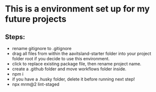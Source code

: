 # This is a environment set up for my future projects

## Steps:
- rename gitignore to .gitignore
- drag all files from within the aavitsland-starter folder into your project folder root if you decide to use this environment.
- click to replace existing package file, then rename project name. 
- create a .github folder and move workflows folder inside.
- npm i
- if you have a .husky folder, delete it before running next step!
- npx mrm@2 lint-staged
